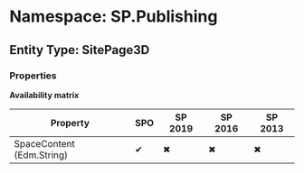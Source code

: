 # Namespace: SP.Publishing
## Entity Type: SitePage3D

### Properties

**Availability matrix**

Property | SPO | SP 2019 | SP 2016 | SP 2013
----------|-----|---------|---------|--------
SpaceContent (Edm.String) | ✔ | ✖ | ✖ | ✖

